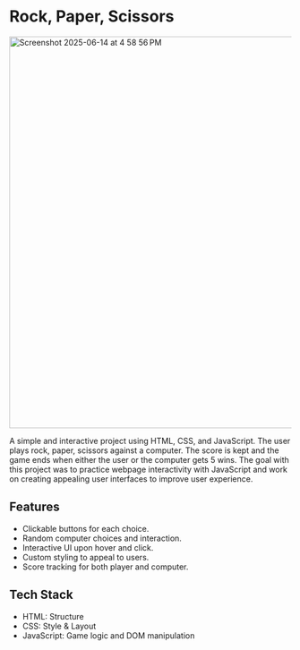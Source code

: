 # Rock, Paper, Scissors

<img width="700" alt="Screenshot 2025-06-14 at 4 58 56 PM" src="https://github.com/user-attachments/assets/6c9c9f7d-07cd-4dd2-8858-8db009698df9" />


A simple and interactive project using HTML, CSS, and JavaScript. The user plays rock, paper, scissors against a computer. The score is kept and the 
game ends when either the user or the computer gets 5 wins. The goal with this project was to practice webpage interactivity with JavaScript and work on
creating appealing user interfaces to improve user experience.

## Features

- Clickable buttons for each choice.
- Random computer choices and interaction.
- Interactive UI upon hover and click.
- Custom styling to appeal to users.
- Score tracking for both player and computer.

## Tech Stack

- HTML: Structure
- CSS: Style & Layout
- JavaScript: Game logic and DOM manipulation
